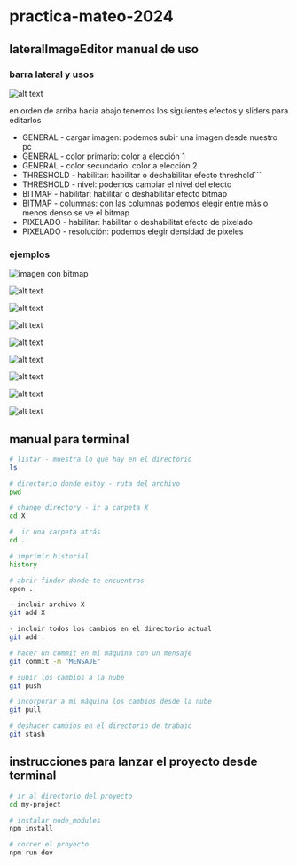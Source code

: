 # practica-mateo-2024

## lateralImageEditor manual de uso

### barra lateral y usos

![alt text](<Captura de pantalla 2024-11-15 a la(s) 12.42.59.png>)

en orden de arriba hacia abajo tenemos los siguientes efectos y sliders para editarlos

* GENERAL - cargar imagen: podemos subir una imagen desde nuestro pc
* GENERAL - color primario: color a elección 1
* GENERAL - color secundario: color a elección 2
* THRESHOLD - habilitar: habilitar o deshabilitar efecto threshold```
* THRESHOLD - nivel: podemos cambiar el nivel del efecto
* BITMAP - habilitar: habilitar o deshabilitar efecto bitmap
* BITMAP - columnas: con las columnas podemos elegir entre más o menos denso se ve el bitmap
* PIXELADO - habilitar: habilitar o deshabilitat efecto de pixelado
* PIXELADO - resolución: podemos elegir densidad de pixeles

### ejemplos

![imagen con bitmap](./docs/imagen-bitmap.png)

![alt text](lateralImageEditor-2024-11-15-12-56.png)

![alt text](<lateralImageEditor-2024-11-15-12-54 (1).png>)

![alt text](lateralImageEditor-2024-11-15-12-54.png)

![alt text](lateralImageEditor-2024-11-15-12-53.png)

![alt text](lateralImageEditor-2024-11-15-12-52.png)

![alt text](lateralImageEditor-2024-11-15-12-51.png)

![alt text](<lateralImageEditor-2024-11-15-12-50 (1).png>)

![alt text](lateralImageEditor-2024-11-15-12-50.png)

## manual para terminal

```zsh
# listar - muestra lo que hay en el directorio
ls
```

```zsh
# directorio donde estoy - ruta del archivo
pwd 
```

```zsh
# change directory - ir a carpeta X
cd X
```

```zsh
#  ir una carpeta atrás
cd ..
```

```zsh
# imprimir historial
history
```

```zsh
# abrir finder donde te encuentras
open . 
```

```zsh
- incluir archivo X
git add X
```

```zsh
- incluir todos los cambios en el directorio actual
git add .
```

```zsh
# hacer un commit en mi máquina con un mensaje
git commit -m "MENSAJE"
```

```zsh
# subir los cambios a la nube
git push 
```

```zsh
# incorporar a mi máquina los cambios desde la nube
git pull 
```

```zsh
# deshacer cambios en el directorio de trabajo
git stash
```

## instrucciones para lanzar el proyecto desde terminal

```zsh
# ir al directorio del proyecto
cd my-project
```

```zsh
# instalar node_modules
npm install
```

```zsh
# correr el proyecto
npm run dev
```

